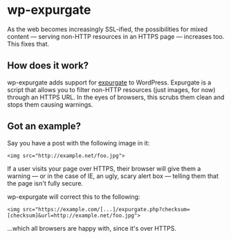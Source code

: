 # wp-expurgate

As the web becomes increasingly SSL-ified, the possibilities for mixed content — serving non-HTTP resources in an HTTPS page — increases too. This fixes that.

## How does it work?

wp-expurgate adds support for [expurgate][] to WordPress. Expurgate is a script that allows you to filter non-HTTP resources (just images, for now) through an HTTPS URL. In the eyes of browsers, this scrubs them clean and stops them causing warnings.

[expurgate]: https://github.com/robmiller/expurgate

## Got an example?

Say you have a post with the following image in it:

	<img src="http://example.net/foo.jpg">

If a user visits your page over HTTPS, their browser will give them a warning — or in the case of IE, an ugly, scary alert box — telling them that the page isn't fully secure.

wp-expurgate will correct this to the following:

	<img src="https://example.com/[...]/expurgate.php?checksum=[checksum]&url=http://example.net/foo.jpg">

…which all browsers are happy with, since it's over HTTPS.